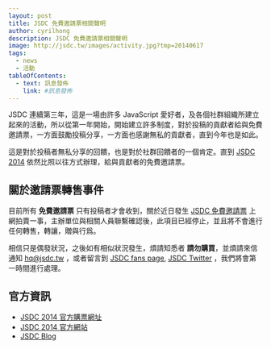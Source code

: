 ```yaml
---
layout: post
title: JSDC 免費邀請票相關聲明
author: cyrilhong
description: JSDC 免費邀請票相關聲明
image: http://jsdc.tw/images/activity.jpg?tmp=20140617
tags:
  - news
  - 活動
tableOfContents:
  - text: 訊息發佈
    link: #訊息發佈
---
```


JSDC 連續第三年，這是一場由許多 JavaScript  愛好者，及各個社群組織所建立起來的活動，所以從第一年開始，開始建立許多制度，對於投稿的貢獻者給與免費邀請票，一方面鼓勵投稿分享，一方面也感謝無私的貢獻者，直到今年也是如此。

這是對於投稿者無私分享的回饋，也是對於社群回饋者的一個肯定。直到 [JSDC 2014](http://2014.jsdc.tw/) 依然比照以往方式辦理，給與貢獻者的免費邀請票。

## 關於邀請票轉售事件

目前所有 **免費邀請票** 只有投稿者才會收到，關於近日發生 [JSDC 免費邀請票](http://jsdc-tw.kktix.cc/events/jsdc2014) 上網拍賣一事，主辦單位與相關人員聯繫確認後，此項目已經停止，並且將不會進行任何轉售，轉讓，贈與行爲。

相信只是偶發狀況，之後如有相似狀況發生，煩請知悉者 **請勿購買**，並煩請來信通知 hq@jsdc.tw ，或者留言到 [JSDC fans page](https://www.facebook.com/JSDC.TW), [JSDC Twitter](https://twitter.com/jsdc_tw) ，我們將會第一時間進行處理。

## 官方資訊

 * [JSDC 2014 官方購票網址](http://jsdc-tw.kktix.cc/events/jsdc2014)
 * [JSDC 2014 官方網站](http://2014.jsdc.tw/)
 * [JSDC Blog](http://blog.jsdc.tw/)

